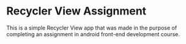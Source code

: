 
# Recycler View Assignment

This is a simple Recycler View app that was made in the purpose of completing an assignment in android front-end development course.


